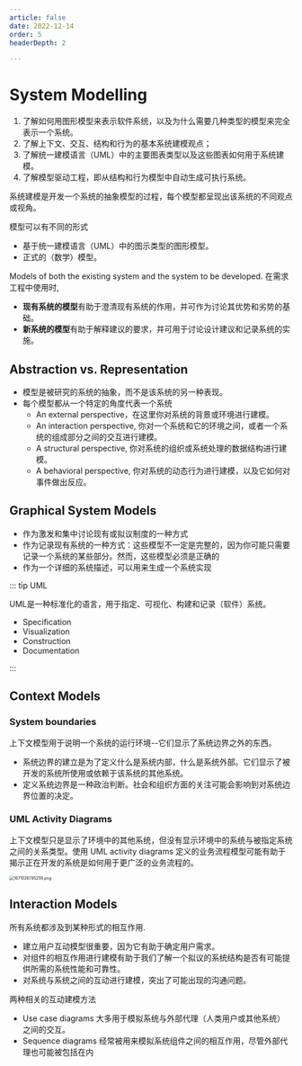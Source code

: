 ```yaml
---
article: false
date: 2022-12-14
order: 5
headerDepth: 2

---
```


# System Modelling

1. 了解如何用图形模型来表示软件系统，以及为什么需要几种类型的模型来完全表示一个系统。
2. 了解上下文、交互、结构和行为的基本系统建模观点；
3. 了解统一建模语言（UML）中的主要图表类型以及这些图表如何用于系统建模。
4. 了解模型驱动工程，即从结构和行为模型中自动生成可执行系统。

系统建模是开发一个系统的抽象模型的过程，每个模型都呈现出该系统的不同观点或视角。

模型可以有不同的形式

- 基于统一建模语言（UML）中的图示类型的图形模型。
- 正式的（数学）模型。

Models of both the existing system and the system to be developed. 在需求工程中使用时,

- **现有系统的模型**有助于澄清现有系统的作用，并可作为讨论其优势和劣势的基础。
- **新系统的模型**有助于解释建议的要求，并可用于讨论设计建议和记录系统的实施。

## Abstraction vs. Representation

- 模型是被研究的系统的抽象，而不是该系统的另一种表现。
- 每个模型都从一个特定的角度代表一个系统
  - An external perspective，在这里你对系统的背景或环境进行建模。
  - An interaction perspective, 你对一个系统和它的环境之间，或者一个系统的组成部分之间的交互进行建模。
  - A structural perspective, 你对系统的组织或系统处理的数据结构进行建模。
  - A behavioral perspective, 你对系统的动态行为进行建模，以及它如何对事件做出反应。

## Graphical System Models

- 作为激发和集中讨论现有或拟议制度的一种方式
- 作为记录现有系统的一种方式：这些模型不一定是完整的，因为你可能只需要记录一个系统的某些部分。然而，这些模型必须是正确的
- 作为一个详细的系统描述，可以用来生成一个系统实现

::: tip UML

UML是一种标准化的语言，用于指定、可视化、构建和记录（软件）系统。

- Specification
- Visualization
- Construction
- Documentation

:::

## Context Models

### System boundaries

上下文模型用于说明一个系统的运行环境--它们显示了系统边界之外的东西。

- 系统边界的建立是为了定义什么是系统内部，什么是系统外部。它们显示了被开发的系统所使用或依赖于该系统的其他系统。
- 定义系统边界是一种政治判断。社会和组织方面的关注可能会影响到对系统边界位置的决定。

### UML Activity Diagrams

上下文模型只是显示了环境中的其他系统，但没有显示环境中的系统与被指定系统之间的关系类型。使用 UML activity diagrams 定义的业务流程模型可能有助于揭示正在开发的系统是如何用于更广泛的业务流程的。

<img src="https://pic.hanjiaming.com.cn/2022/12/14/004dc5cca8e30.png" alt="1671026785259.png" style="zoom:50%;" />

## Interaction Models

所有系统都涉及到某种形式的相互作用.

- 建立用户互动模型很重要，因为它有助于确定用户需求。
- 对组件的相互作用进行建模有助于我们了解一个拟议的系统结构是否有可能提供所需的系统性能和可靠性。
- 对系统与系统之间的互动进行建模，突出了可能出现的沟通问题。

两种相关的互动建模方法

- Use case diagrams 大多用于模拟系统与外部代理（人类用户或其他系统）之间的交互。
- Sequence diagrams 经常被用来模拟系统组件之间的相互作用，尽管外部代理也可能被包括在内

























